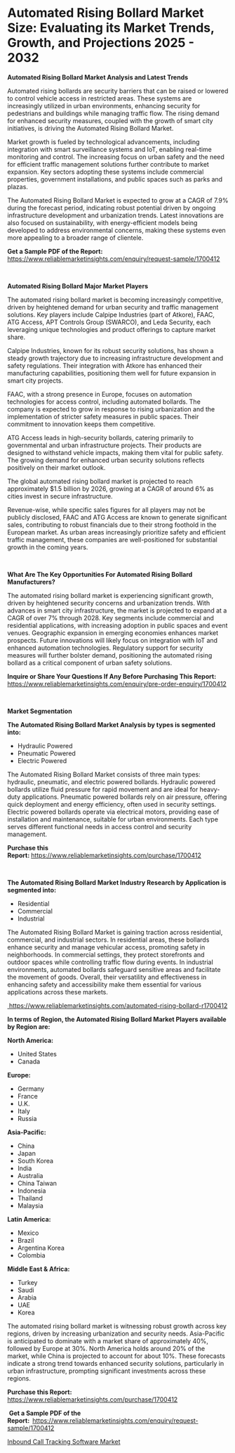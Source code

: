 <p><h1>Automated Rising Bollard Market Size: Evaluating its Market Trends, Growth, and Projections 2025 - 2032</h1></p><p><strong>Automated Rising Bollard Market Analysis and Latest Trends</strong></p>
<p><p>Automated rising bollards are security barriers that can be raised or lowered to control vehicle access in restricted areas. These systems are increasingly utilized in urban environments, enhancing security for pedestrians and buildings while managing traffic flow. The rising demand for enhanced security measures, coupled with the growth of smart city initiatives, is driving the Automated Rising Bollard Market.</p><p>Market growth is fueled by technological advancements, including integration with smart surveillance systems and IoT, enabling real-time monitoring and control. The increasing focus on urban safety and the need for efficient traffic management solutions further contribute to market expansion. Key sectors adopting these systems include commercial properties, government installations, and public spaces such as parks and plazas. </p><p>The Automated Rising Bollard Market is expected to grow at a CAGR of 7.9% during the forecast period, indicating robust potential driven by ongoing infrastructure development and urbanization trends. Latest innovations are also focused on sustainability, with energy-efficient models being developed to address environmental concerns, making these systems even more appealing to a broader range of clientele.</p></p>
<p><strong>Get a Sample PDF of the Report:&nbsp;</strong> <a href="https://www.reliablemarketinsights.com/enquiry/request-sample/1700412?utm_campaign=2013&utm_medium=2&utm_source=Github&utm_content=ia&utm_term=09012025&utm_id=automated-rising-bollard">https://www.reliablemarketinsights.com/enquiry/request-sample/1700412</a></p>
<p>&nbsp;</p>
<p><strong>Automated Rising Bollard Major Market Players</strong></p>
<p><p>The automated rising bollard market is becoming increasingly competitive, driven by heightened demand for urban security and traffic management solutions. Key players include Calpipe Industries (part of Atkore), FAAC, ATG Access, APT Controls Group (SWARCO), and Leda Security, each leveraging unique technologies and product offerings to capture market share.</p><p>Calpipe Industries, known for its robust security solutions, has shown a steady growth trajectory due to increasing infrastructure development and safety regulations. Their integration with Atkore has enhanced their manufacturing capabilities, positioning them well for future expansion in smart city projects.</p><p>FAAC, with a strong presence in Europe, focuses on automation technologies for access control, including automated bollards. The company is expected to grow in response to rising urbanization and the implementation of stricter safety measures in public spaces. Their commitment to innovation keeps them competitive.</p><p>ATG Access leads in high-security bollards, catering primarily to governmental and urban infrastructure projects. Their products are designed to withstand vehicle impacts, making them vital for public safety. The growing demand for enhanced urban security solutions reflects positively on their market outlook.</p><p>The global automated rising bollard market is projected to reach approximately $1.5 billion by 2026, growing at a CAGR of around 6% as cities invest in secure infrastructure.</p><p>Revenue-wise, while specific sales figures for all players may not be publicly disclosed, FAAC and ATG Access are known to generate significant sales, contributing to robust financials due to their strong foothold in the European market. As urban areas increasingly prioritize safety and efficient traffic management, these companies are well-positioned for substantial growth in the coming years.</p></p>
<p>&nbsp;</p>
<p><strong>What Are The Key Opportunities For Automated Rising Bollard Manufacturers?</strong></p>
<p><p>The automated rising bollard market is experiencing significant growth, driven by heightened security concerns and urbanization trends. With advances in smart city infrastructure, the market is projected to expand at a CAGR of over 7% through 2028. Key segments include commercial and residential applications, with increasing adoption in public spaces and event venues. Geographic expansion in emerging economies enhances market prospects. Future innovations will likely focus on integration with IoT and enhanced automation technologies. Regulatory support for security measures will further bolster demand, positioning the automated rising bollard as a critical component of urban safety solutions.</p></p>
<p><strong>Inquire or Share Your Questions If Any Before Purchasing This Report:</strong> <a href="https://www.reliablemarketinsights.com/enquiry/pre-order-enquiry/1700412?utm_campaign=2013&utm_medium=2&utm_source=Github&utm_content=ia&utm_term=09012025&utm_id=automated-rising-bollard">https://www.reliablemarketinsights.com/enquiry/pre-order-enquiry/1700412</a></p>
<p>&nbsp;</p>
<p><strong>Market Segmentation</strong></p>
<p><strong>The Automated Rising Bollard Market Analysis by types is segmented into:</strong></p>
<p><ul><li>Hydraulic Powered</li><li>Pneumatic Powered</li><li>Electric Powered</li></ul></p>
<p><p>The Automated Rising Bollard Market consists of three main types: hydraulic, pneumatic, and electric powered bollards. Hydraulic powered bollards utilize fluid pressure for rapid movement and are ideal for heavy-duty applications. Pneumatic powered bollards rely on air pressure, offering quick deployment and energy efficiency, often used in security settings. Electric powered bollards operate via electrical motors, providing ease of installation and maintenance, suitable for urban environments. Each type serves different functional needs in access control and security management.</p></p>
<p><strong>Purchase this Report:&nbsp;</strong><a href="https://www.reliablemarketinsights.com/purchase/1700412?utm_campaign=2013&utm_medium=2&utm_source=Github&utm_content=ia&utm_term=09012025&utm_id=automated-rising-bollard">https://www.reliablemarketinsights.com/purchase/1700412</a></p>
<p>&nbsp;</p>
<p><strong>The Automated Rising Bollard Market Industry Research by Application is segmented into:</strong></p>
<p><ul><li>Residential</li><li>Commercial</li><li>Industrial</li></ul></p>
<p><p>The Automated Rising Bollard Market is gaining traction across residential, commercial, and industrial sectors. In residential areas, these bollards enhance security and manage vehicular access, promoting safety in neighborhoods. In commercial settings, they protect storefronts and outdoor spaces while controlling traffic flow during events. In industrial environments, automated bollards safeguard sensitive areas and facilitate the movement of goods. Overall, their versatility and effectiveness in enhancing safety and accessibility make them essential for various applications across these markets.</p></p>
<p><a href="https://www.reliablemarketinsights.com/automated-rising-bollard-r1700412?utm_campaign=2013&utm_medium=2&utm_source=Github&utm_content=ia&utm_term=09012025&utm_id=automated-rising-bollard">&nbsp;https://www.reliablemarketinsights.com/automated-rising-bollard-r1700412</a></p>
<p><strong>In terms of Region, the Automated Rising Bollard Market Players available by Region are:</strong></p>
<p>
    <p> <strong> North America: </strong>
        <ul>
            <li>United States</li>
            <li>Canada</li>
        </ul>
        </p> 
    <p> <strong> Europe: </strong>
        <ul>
            <li>Germany</li>
            <li>France</li>
            <li>U.K.</li>
            <li>Italy</li>
            <li>Russia</li>
        </ul>
        </p> 
    <p> <strong> Asia-Pacific: </strong>
        <ul>
            <li>China</li>
            <li>Japan</li>
            <li>South Korea</li>
            <li>India</li>
            <li>Australia</li>
            <li>China Taiwan</li>
            <li>Indonesia</li>
            <li>Thailand</li>
            <li>Malaysia</li>
        </ul>
        </p> 
    <p> <strong> Latin America: </strong>
        <ul>
            <li>Mexico</li>
            <li>Brazil</li>
            <li>Argentina Korea</li>
            <li>Colombia</li>
        </ul>
        </p> 
    <p> <strong> Middle East & Africa: </strong>
        <ul>
            <li>Turkey</li>
            <li>Saudi</li>
            <li>Arabia</li>
            <li>UAE</li>
            <li>Korea</li>
        </ul>
    </p>
    </p>
<p><p>The automated rising bollard market is witnessing robust growth across key regions, driven by increasing urbanization and security needs. Asia-Pacific is anticipated to dominate with a market share of approximately 40%, followed by Europe at 30%. North America holds around 20% of the market, while China is projected to account for about 10%. These forecasts indicate a strong trend towards enhanced security solutions, particularly in urban infrastructure, prompting significant investments across these regions.</p></p>
<p><strong>Purchase this Report: </strong><a href="https://www.reliablemarketinsights.com/purchase/1700412?utm_campaign=2013&utm_medium=2&utm_source=Github&utm_content=ia&utm_term=09012025&utm_id=automated-rising-bollard">https://www.reliablemarketinsights.com/purchase/1700412</a></p>
<p>&nbsp;<strong>Get a Sample PDF of the Report:&nbsp;&nbsp;</strong><a href="https://www.reliablemarketinsights.com/enquiry/request-sample/1700412?utm_campaign=2013&utm_medium=2&utm_source=Github&utm_content=ia&utm_term=09012025&utm_id=automated-rising-bollard">https://www.reliablemarketinsights.com/enquiry/request-sample/1700412</a></p>
<p><strong></strong></p>
<p><p><a href="https://github.com/MarciaRunte/Market-Research-Report-List-1/blob/main/inbound-call-tracking-software-market.md?utm_campaign=2013&utm_medium=2&utm_source=Github&utm_content=ia&utm_term=09012025&utm_id=automated-rising-bollard">Inbound Call Tracking Software Market</a></p></p>